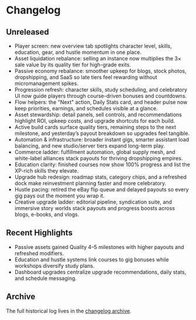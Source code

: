 # Changelog

## Unreleased
- Player screen: new overview tab spotlights character level, skills, education, gear, and hustle momentum in one place.
- Asset liquidation rebalance: selling an instance now multiplies the 3× sale value by its quality tier for high-grade exits.
- Passive economy rebalance: smoother upkeep for blogs, stock photos, dropshipping, and SaaS so late tiers feel rewarding without micromanagement spikes.
- Progression refresh: character skills, study scheduling, and celebratory UI now guide players through course-driven bonuses and countdowns.
- Flow helpers: the "Next" action, Daily Stats card, and header pulse now keep priorities, earnings, and schedules visible at a glance.
- Asset stewardship: detail panels, sell controls, and recommendations highlight ROI, upkeep costs, and upgrade shortcuts for each build.
- Active build cards surface quality tiers, remaining steps to the next milestone, and yesterday’s payout breakdown so upgrades feel tangible.
- Automation & infrastructure: broader instant gigs, smarter assistant load balancing, and new studio/server tiers expand long-term play.
- Commerce ladder: fulfillment automation, global supply mesh, and white-label alliances stack payouts for thriving dropshipping empires.
- Education clarity: finished courses now show 100% progress and list the XP-rich skills they elevate.
- Upgrade hub redesign: roadmap stats, category chips, and a refreshed dock make reinvestment planning faster and more celebratory.
- Hustle pacing: retired the eBay flip queue and delayed payouts so every gig pays out the moment you wrap it.
- Creative upgrade ladder: editorial pipeline, syndication suite, and immersive story worlds stack payouts and progress boosts across blogs, e-books, and vlogs.

## Recent Highlights
- Passive assets gained Quality 4–5 milestones with higher payouts and refreshed modifiers.
- Education and hustle systems link courses to gig bonuses while workshops diversify study plans.
- Dashboard upgrades centralize upgrade recommendations, daily stats, and schedule messaging.

## Archive
The full historical log lives in the [changelog archive](archive/changelog-archive.md).
